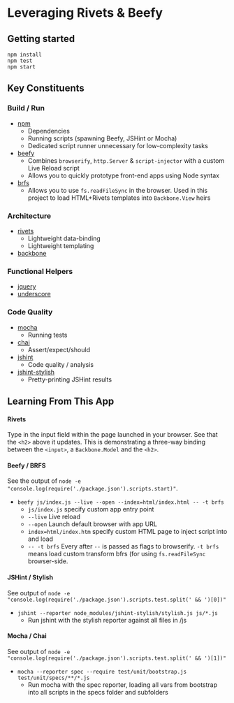 # Leveraging Rivets & Beefy


## Getting started
```
npm install
npm test
npm start
```


## Key Constituents

### Build / Run
* [npm](https://www.npmjs.org/)
  * Dependencies
  * Running scripts (spawning Beefy, JSHint or Mocha)
  * Dedicated script runner unnecessary for low-complexity tasks
* [beefy](https://github.com/chrisdickinson/beefy)
  * Combines `browserify`, `http.Server` & `script-injector` with a custom Live Reload script
  * Allows you to quickly prototype front-end apps using Node syntax
* [brfs](https://github.com/substack/brfs)
  * Allows you to use `fs.readFileSync` in the browser. Used in this project to load HTML+Rivets templates into `Backbone.View` heirs

### Architecture
* [rivets](http://rivetsjs.com/)
  * Lightweight data-binding
  * Lightweight templating
* [backbone](http://backbonejs.org/)

### Functional Helpers
* [jquery](http://jquery.com/)
* [underscore](http://underscorejs.org/)

### Code Quality
* [mocha](http://mochajs.org/)
  * Running tests
* [chai](http://chaijs.com/)
  * Assert/expect/should
* [jshint](http://www.jshint.com/)
  * Code quality / analysis
* [jshint-stylish](https://github.com/sindresorhus/jshint-stylish)
  * Pretty-printing JSHint results


## Learning From This App

#### Rivets
Type in the input field within the page launched in your browser. See that the `<h2>` above it updates. This is demonstrating a three-way binding between the `<input>`, a `Backbone.Model` and the `<h2>`. 

#### Beefy / BRFS
See the output of `node -e "console.log(require('./package.json').scripts.start)"`.
  * `beefy js/index.js --live --open --index=html/index.html -- -t brfs`
    * `js/index.js` specify custom app entry point
    * `--live` Live reload
    * `--open` Launch default browser with app URL
    * `index=html/index.htm` specify custom HTML page to inject script into and load
    * `-- -t brfs` Every after `--` is passed as flags to browserify. `-t brfs` means load custom transform bfrs (for using `fs.readFileSync` browser-side.
    
#### JSHint / Stylish
See output of `node -e "console.log(require('./package.json').scripts.test.split(' && ')[0])"`
  * `jshint --reporter node_modules/jshint-stylish/stylish.js js/*.js`
    * Run jshint with the stylish reporter against all files in /js
    
#### Mocha / Chai
See output of `node -e "console.log(require('./package.json').scripts.test.split(' && ')[1])"`
  * `mocha --reporter spec --require test/unit/bootstrap.js test/unit/specs/**/*.js`
    * Run mocha with the spec reporter, loading all vars from bootstrap into all scripts in the specs folder and subfolders